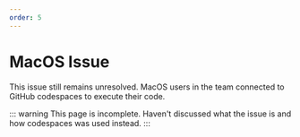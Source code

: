 ```yaml
---
order: 5
---
```


# MacOS Issue

This issue still remains unresolved. MacOS users in the team connected to GitHub codespaces to execute their code.

::: warning
This page is incomplete. Haven't discussed what the issue is and how codespaces was used instead.
:::
